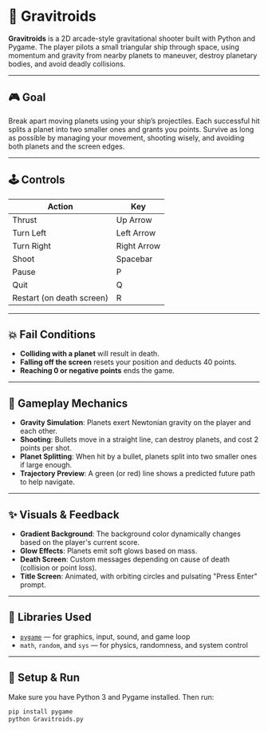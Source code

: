 # 🌌 Gravitroids
**Gravitroids** is a 2D arcade-style gravitational shooter built with Python and Pygame. The player pilots a small triangular ship through space, using momentum and gravity from nearby planets to maneuver, destroy planetary bodies, and avoid deadly collisions.

---

## 🎮 Goal

Break apart moving planets using your ship’s projectiles. Each successful hit splits a planet into two smaller ones and grants you points. Survive as long as possible by managing your movement, shooting wisely, and avoiding both planets and the screen edges.

---

## 🕹️ Controls

| Action         | Key         |
|----------------|-------------|
| Thrust         | Up Arrow    |
| Turn Left      | Left Arrow  |
| Turn Right     | Right Arrow |
| Shoot          | Spacebar    |
| Pause          | P           |
| Quit           | Q           |
| Restart (on death screen) | R |

---

## 💥 Fail Conditions

- **Colliding with a planet** will result in death.
- **Falling off the screen** resets your position and deducts 40 points.
- **Reaching 0 or negative points** ends the game.

---

## 🧠 Gameplay Mechanics

- **Gravity Simulation**: Planets exert Newtonian gravity on the player and each other.
- **Shooting**: Bullets move in a straight line, can destroy planets, and cost 2 points per shot.
- **Planet Splitting**: When hit by a bullet, planets split into two smaller ones if large enough.
- **Trajectory Preview**: A green (or red) line shows a predicted future path to help navigate.

---

## ✨ Visuals & Feedback

- **Gradient Background**: The background color dynamically changes based on the player's current score.
- **Glow Effects**: Planets emit soft glows based on mass.
- **Death Screen**: Custom messages depending on cause of death (collision or point loss).
- **Title Screen**: Animated, with orbiting circles and pulsating "Press Enter" prompt.

---

## 🧪 Libraries Used

- [`pygame`](https://www.pygame.org/) — for graphics, input, sound, and game loop
- `math`, `random`, and `sys` — for physics, randomness, and system control

---

## 🚀 Setup & Run

Make sure you have Python 3 and Pygame installed. Then run:

```bash
pip install pygame
python Gravitroids.py
